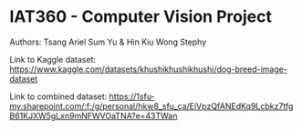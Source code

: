 # IAT360 - Computer Vision Project
Authors: Tsang Ariel Sum Yu & Hin Kiu Wong Stephy

Link to Kaggle dataset: 
https://www.kaggle.com/datasets/khushikhushikhushi/dog-breed-image-dataset

Link to combined dataset: 
https://1sfu-my.sharepoint.com/:f:/g/personal/hkw8_sfu_ca/EiVpzQfANEdKq9Lcbkz7tfgB61KJXW5gLxn9mNFWVOaTNA?e=43TWan
